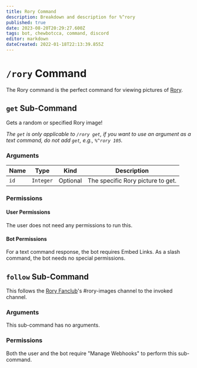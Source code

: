 ```yaml
---
title: Rory Command
description: Breakdown and description for %^rory
published: true
date: 2023-08-20T20:29:27.600Z
tags: bot, chewbotcca, command, discord
editor: markdown
dateCreated: 2022-01-18T22:13:39.855Z
---
```


# `/rory` Command

The Rory command is the perfect command for viewing pictures of [Rory](https://chew.wiki/view/Rory).

## `get` Sub-Command

Gets a random or specified Rory image!

*The `get` is only applicable to `/rory get`, if you want to use an argument as a text command, do not add `get`, e.g., `%^rory 105`.*

### Arguments

| Name | Type | Kind | Description |
|------|------|------|-------------|
| `id` | `Integer` | Optional | The specific Rory picture to get.

### Permissions

#### User Permissions

The user does not need any permissions to run this.

#### Bot Permissions

For a text command response, the bot requires Embed Links. As a slash command, the bot needs no special permissions.

## `follow` Sub-Command

This follows the [Rory Fanclub](https://chew.wiki/view/Rory_Fanclub)'s #rory-images channel to the invoked channel.

### Arguments

This sub-command has no arguments.

### Permissions

Both the user and the bot require "Manage Webhooks" to perform this sub-command.